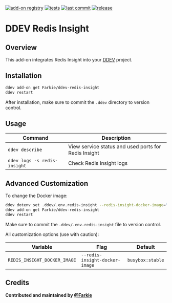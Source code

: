 [![add-on registry](https://img.shields.io/badge/DDEV-Add--on_Registry-blue)](https://addons.ddev.com)
[![tests](https://github.com/Farkie/ddev-redis-insight/actions/workflows/tests.yml/badge.svg?branch=main)](https://github.com/Farkie/ddev-redis-insight/actions/workflows/tests.yml?query=branch%3Amain)
[![last commit](https://img.shields.io/github/last-commit/Farkie/ddev-redis-insight)](https://github.com/Farkie/ddev-redis-insight/commits)
[![release](https://img.shields.io/github/v/release/Farkie/ddev-redis-insight)](https://github.com/Farkie/ddev-redis-insight/releases/latest)

# DDEV Redis Insight

## Overview

This add-on integrates Redis Insight into your [DDEV](https://ddev.com/) project.

## Installation

```bash
ddev add-on get Farkie/ddev-redis-insight
ddev restart
```

After installation, make sure to commit the `.ddev` directory to version control.

## Usage

| Command | Description |
| ------- | ----------- |
| `ddev describe` | View service status and used ports for Redis Insight |
| `ddev logs -s redis-insight` | Check Redis Insight logs |

## Advanced Customization

To change the Docker image:

```bash
ddev dotenv set .ddev/.env.redis-insight --redis-insight-docker-image="busybox:stable"
ddev add-on get Farkie/ddev-redis-insight
ddev restart
```

Make sure to commit the `.ddev/.env.redis-insight` file to version control.

All customization options (use with caution):

| Variable | Flag | Default |
| -------- | ---- | ------- |
| `REDIS_INSIGHT_DOCKER_IMAGE` | `--redis-insight-docker-image` | `busybox:stable` |

## Credits

**Contributed and maintained by [@Farkie](https://github.com/Farkie)**
